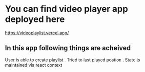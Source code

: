 # You can find video player app deployed here 

https://videoplaylist.vercel.app/

## In this app following things are acheived 
User is able to create playlist .
Tried to last played postion .
State is maintained via react context 
